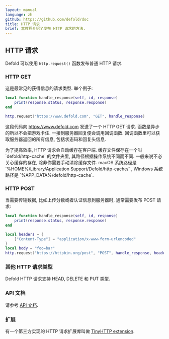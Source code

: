 ```yaml
---
layout: manual
language: zh
github: https://github.com/defold/doc
title: HTTP 请求
brief: 本教程介绍了发布 HTTP 请求的方法.
---
```


## HTTP 请求

Defold 可以使用 `http.request()` 函数发布普通 HTTP 请求.

### HTTP GET

这是最常见的获得信息的请求类型. 举个例子:

```Lua
local function handle_response(self, id, response)
	print(response.status, response.response)
end

http.request("https://www.defold.com", "GET", handle_response)
```

这段代码向 https://www.defold.com 发送了一个 HTTP GET 请求. 函数是异步的所以不会把游戏卡住. 一接到服务器回复便会调用回调函数. 回调函数里可以获取服务器返回的所有信息, 包括状态码和回复头信息.

<div class='sidenote' markdown='1'>
为了提高效率, HTTP 请求会自动缓存在客户端. 缓存文件保存在一个叫 `defold/http-cache` 的文件夹里, 其路径根据操作系统不同而不同. 一般来说不必关心缓存的存在, 除非你需要手动清除缓存文件. macOS 系统路径是 `%HOME%/Library/Application Support/Defold/http-cache/` , Windows 系统路径是 `%APP_DATA%/defold/http-cache`.
</div>

### HTTP POST

当需要传输数据, 比如上传分数或者认证信息到服务器时, 通常需要发布 POST 请求:

```Lua
local function handle_response(self, id, response)
	print(response.status, response.response)
end

local headers = {
	["Content-Type"] = "application/x-www-form-urlencoded"
}
local body = "foo=bar"
http.request("https://httpbin.org/post", "POST", handle_response, headers, body)
```

### 其他 HTTP 请求类型

Defold HTTP 请求支持 HEAD, DELETE 和 PUT 类型.

### API 文档

请参考 [API 文档](/ref/http/).

### 扩展

有一个第三方实现的 HTTP 请求扩展库叫做 [TinyHTTP extension](https://defold.com/assets/tinyhttp/).
